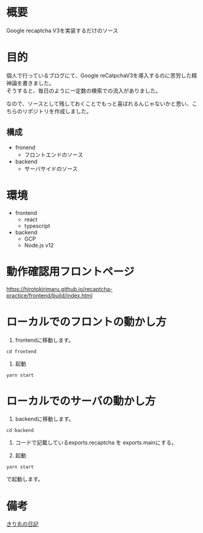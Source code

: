 # 概要
Google recaptcha V3を実装するだけのソース

# 目的
個人で行っているブログにて、Google reCatpchaV3を導入するのに苦労した精神論を書きました。  
そうすると、毎日のように一定数の検索での流入がありました。  
  
なので、ソースとして残しておくことでもっと喜ばれるんじゃないかと思い、こちらのリポジトリを作成しました。

## 構成
- fronend
    - フロントエンドのソース
- backend
    - サーバサイドのソース

# 環境
- frontend
    - react
    - typescript
- backend
    - GCP
    - Node.js v12

# 動作確認用フロントページ
https://hirotokirimaru.github.io/recaptcha-practice/frontend/build/index.html

# ローカルでのフロントの動かし方
1. frontendに移動します。
```code
cd frontend
```

1. 起動
```code
yarn start
```

# ローカルでのサーバの動かし方
1. backendに移動します。
```code
cd backend
```
1. コードで記載しているexports.recaptcha を exports.mainにする。

1. 起動
```code
yarn start
```
で起動します。

# 備考
[きり丸の日記](https://nainaistar.hatenablog.com/entry/2020/03/10/012900)